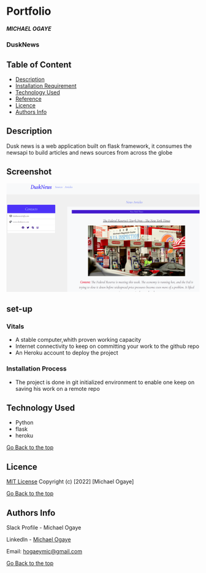 # Portfolio
##### MICHAEL OGAYE
### DuskNews
## Table of Content
+ [Description](#description)
+ [Installation Requirement]( Requisites)
+ [Technology Used](technology-used)
+ [Reference](#reference)
+ [Licence](#licence)
+ [Authors Info](#aut)
## Description
<p>Dusk news is a web application built on flask framework, it consumes the newsapi to build articles and news sources from across the globe</p>

## Screenshot
![passytem](app/static/images/dusky.png)

## set-up
### Vitals
* A stable computer,whith proven working capacity
* Internet connectivity to keep on committing your work to the github repo
* An Heroku account to deploy the project
### Installation Process
* The project is done in git initialized environment to enable one keep on saving his work on a remote repo
## Technology Used
* Python
* flask
* heroku


  
[Go Back to the top](#portfolio)
## Licence
[MIT License](./LICENSE)
Copyright (c) [2022] [Michael Ogaye]

[Go Back to the top](#portfolio)
## Authors Info
Slack Profile - Michael Ogaye

Linkedln - [Michael Ogaye](https://www.linkedin.com/in/ogaye-michael-279342212/)

Email: hogaeymic@gmail.com

[Go Back to the top](#portfolio)